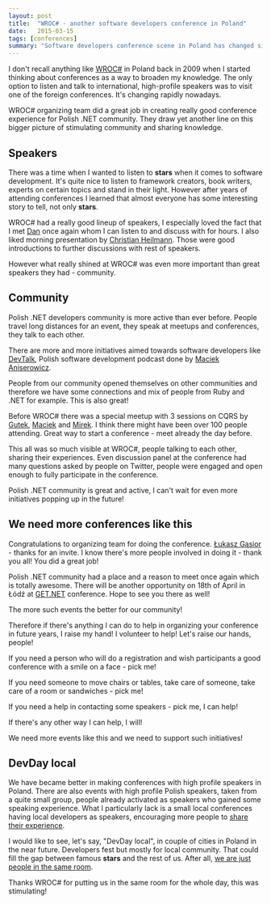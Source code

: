 ```yaml
---
layout: post
title: 	"WROC# - another software developers conference in Poland"
date: 	2015-03-15
tags: [conferences]
summary: "Software developers conference scene in Poland has changed since 2009 and it is changing for better."
---
```

I don't recall anything like [WROC#](http://wrocsharp.pl) in Poland back in 2009 when I started thinking about conferences as a way to broaden my knowledge. The only option to listen and talk to international, high-profile speakers was to visit one of the foreign conferences. It's changing rapidly nowadays.

WROC# organizing team did a great job in creating really good conference experience for Polish .NET community. They draw yet another line on this bigger picture of stimulating community and sharing knowledge.

Speakers
--
There was a time when I wanted to listen to **stars** when it comes to software development. It's quite nice to listen to framework creators, book writers, experts on certain topics and stand in their light. However after years of attending conferences I learned that almost everyone has some interesting story to tell, not only **stars**.

WROC# had a really good lineup of speakers, I especially loved the fact that I met [Dan](https://twitter.com/tastapod) once again whom I can listen to and discuss with for hours. I also liked morning presentation by [Christian Heilmann](https://twitter.com/codepo8). Those were good introductions to further discussions with rest of speakers.

However what really shined at WROC# was even more important than great speakers they had - community.

Community
--
Polish .NET developers community is more active than ever before. People travel long distances for an event, they speak at meetups and conferences, they talk to each other.

There are more and more initiatives aimed towards software developers like [DevTalk](http://devtalk.pl), Polish software development podcast done by [Maciek Aniserowicz](https://twitter.com/maniserowicz).

People from our community opened themselves on other communities and therefore we have some connections and mix of people from Ruby and .NET for example. This is also great!

Before WROC# there was a special meetup with 3 sessions on CQRS by [Gutek](https://twitter.com/gutek), [Maciek](https://twitter.com/maniserowicz) and [Mirek](https://twitter.com/mpraglowski). I think there might have been over 100 people attending. Great way to start a conference - meet already the day before.

This all was so much visible at WROC#, people talking to each other, sharing their experiences. Even discussion panel at the conference had many questions asked by people on Twitter, people were engaged and open enough to fully participate in the conference.

Polish .NET community is great and active, I can't wait for even more initiatives popping up in the future!

We need more conferences like this
--
Congratulations to organizing team for doing the conference. [Łukasz Gąsior](https://twitter.com/lukaszgasior) - thanks for an invite. I know there's more people involved in doing it - thank you all! You did a great job!

Polish .NET community had a place and a reason to meet once again which is totally awesome. There will be another opportunity on 18th of April in Łódź at [GET.NET](https://konferencjaget.net/pl/lodz) conference. Hope to see you there as well!

The more such events the better for our community!

Therefore if there's anything I can do to help in organizing your conference in future years, I raise my hand! I volunteer to help! Let's raise our hands, people!

If you need a person who will do a registration and wish participants a good conference with a smile on a face - pick me!

If you need someone to move chairs or tables, take care of someone, take care of a room or sandwiches - pick me!

If you need a help in contacting some speakers - pick me, I can help!

If there's any other way I can help, I will!

We need more events like this and we need to support such initiatives!

DevDay local
--
We have became better in making conferences with high profile speakers in Poland. There are also events with high profile Polish speakers, taken from a quite small group, people already activated as speakers who gained some speaking experience. What I particularly lack is a small local conferences having local developers as speakers, encouraging more people to [share their experience](/2015/01/18/Why-You-Should-Speak-At-Meetups-And-Conferences/).

I would like to see, let's say, "DevDay local", in couple of cities in Poland in the near future. Developers fest but mostly for local community. That could fill the gap between famous **stars** and the rest of us. After all, [we are just people in the same room](https://twitter.com/david_whitney/status/576019489059393536).

Thanks WROC# for putting us in the same room for the whole day, this was stimulating!
